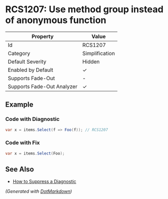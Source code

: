 # RCS1207: Use method group instead of anonymous function

| Property                    | Value          |
| --------------------------- | -------------- |
| Id                          | RCS1207        |
| Category                    | Simplification |
| Default Severity            | Hidden         |
| Enabled by Default          | &#x2713;       |
| Supports Fade\-Out          | \-             |
| Supports Fade\-Out Analyzer | &#x2713;       |

## Example

### Code with Diagnostic

```csharp
var x = items.Select(f => Foo(f)); // RCS1207
```

### Code with Fix

```csharp
var x = items.Select(Foo);
```

## See Also

* [How to Suppress a Diagnostic](../HowToConfigureAnalyzers.md#how-to-suppress-a-diagnostic)


*\(Generated with [DotMarkdown](http://github.com/JosefPihrt/DotMarkdown)\)*